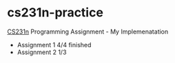 # cs231n-practice
[CS231n](http://cs231n.github.io/) Programming Assignment - My Implemenatation

* Assignment 1 4/4 finished
* Assignment 2 1/3 
